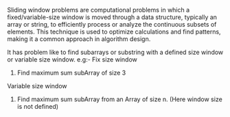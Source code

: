 Sliding window problems are computational problems in which a fixed/variable-size window is moved through a data structure, typically an array or string, to efficiently process or analyze the continuous subsets of elements. This technique is used to optimize calculations and find patterns, making it a common approach in algorithm design.


 It has problem like to find subarrays or substring with a defined size window or variable size window.
 e.g:-
 Fix size window
 1. Find maximum sum subArray of size 3
 
 Variable size window
 1. Find maximum sum subArray from an Array of size n. (Here window size is not defined)
